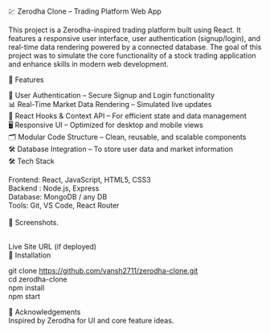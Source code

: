 💹 Zerodha Clone – Trading Platform Web App

This project is a Zerodha-inspired trading platform built using React. It features a responsive user interface, user authentication (signup/login), and real-time data rendering powered by a connected database. The goal of this project was to simulate the core functionality of a stock trading application and enhance skills in modern web development.

🚀 Features

🔐 User Authentication – Secure Signup and Login functionality</br>
📊 Real-Time Market Data Rendering – Simulated live updates</br>
🧠 React Hooks & Context API – For efficient state and data management</br>
🖥️ Responsive UI – Optimized for desktop and mobile views</br>
🗂️ Modular Code Structure – Clean, reusable, and scalable components</br>
🛠️ Database Integration – To store user data and market information</br>
🛠️ Tech Stack </br>

Frontend: React, JavaScript, HTML5, CSS3</br>
Backend : Node.js, Express</br>
Database: MongoDB / any DB</br>
Tools: Git, VS Code, React Router</br>
</br>
📸 Screenshots.</br>
</br>


Live Site URL (if deployed)</br>
📂 Installation

git clone https://github.com/vansh2711/zerodha-clone.git</br>
cd zerodha-clone</br>
npm install</br>
npm start</br>

🙌 Acknowledgements</br>
Inspired by Zerodha for UI and core feature ideas.
